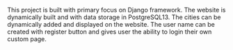 This project is built with primary focus on Django framework.
The website is dynamically built and with data storage in PostgreSQL13.
The cities can be dynamically added and displayed on the website.
The user name can be created with register button and gives user 
the ability to login their own custom page. 